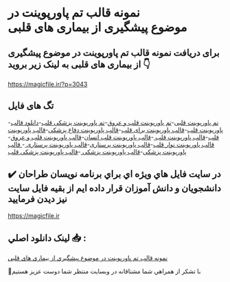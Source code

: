 # نمونه قالب تم پاورپوینت در موضوع پیشگیری از بیماری های قلبی

## برای دریافت نمونه قالب تم پاورپوینت در موضوع پیشگیری از بیماری های قلبی به لینک زیر بروید 👇

https://magicfile.ir/?p=3043

## تگ های فایل

-[تم پاورپوینت قلبی](https://magicfile.ir/product/%d9%82%d8%a7%d9%84%d8%a8-%d8%aa%d9%85-%d9%be%d8%a7%d9%88%d8%b1%d9%be%d9%88%db%8c%d9%86%d8%aa-%d8%af%d8%b1-%d9%85%d9%88%d8%b6%d9%88%d8%b9%d9%be%db%8c%d8%b4%da%af%db%8c%d8%b1%db%8c-%d8%a7%d8%b2-%d8%a8%db%8c%d9%85%d8%a7%d8%b1%db%8c-%d9%87%d8%a7%db%8c-%d9%82%d9%84%d8%a8%db%8c/)-[تم پاورپوینت قلب و عروق](https://magicfile.ir/product/%d9%82%d8%a7%d9%84%d8%a8-%d8%aa%d9%85-%d9%be%d8%a7%d9%88%d8%b1%d9%be%d9%88%db%8c%d9%86%d8%aa-%d8%af%d8%b1-%d9%85%d9%88%d8%b6%d9%88%d8%b9%d9%be%db%8c%d8%b4%da%af%db%8c%d8%b1%db%8c-%d8%a7%d8%b2-%d8%a8%db%8c%d9%85%d8%a7%d8%b1%db%8c-%d9%87%d8%a7%db%8c-%d9%82%d9%84%d8%a8%db%8c/)-[تم پاورپوینت پزشکی قلب](https://magicfile.ir/product/%d9%82%d8%a7%d9%84%d8%a8-%d8%aa%d9%85-%d9%be%d8%a7%d9%88%d8%b1%d9%be%d9%88%db%8c%d9%86%d8%aa-%d8%af%d8%b1-%d9%85%d9%88%d8%b6%d9%88%d8%b9%d9%be%db%8c%d8%b4%da%af%db%8c%d8%b1%db%8c-%d8%a7%d8%b2-%d8%a8%db%8c%d9%85%d8%a7%d8%b1%db%8c-%d9%87%d8%a7%db%8c-%d9%82%d9%84%d8%a8%db%8c/)-[دانلود قالب پاورپوینت قلب](https://magicfile.ir/product/%d9%82%d8%a7%d9%84%d8%a8-%d8%aa%d9%85-%d9%be%d8%a7%d9%88%d8%b1%d9%be%d9%88%db%8c%d9%86%d8%aa-%d8%af%d8%b1-%d9%85%d9%88%d8%b6%d9%88%d8%b9%d9%be%db%8c%d8%b4%da%af%db%8c%d8%b1%db%8c-%d8%a7%d8%b2-%d8%a8%db%8c%d9%85%d8%a7%d8%b1%db%8c-%d9%87%d8%a7%db%8c-%d9%82%d9%84%d8%a8%db%8c/)-[قالب پاورپوینت برای قلب](https://magicfile.ir/product/%d9%82%d8%a7%d9%84%d8%a8-%d8%aa%d9%85-%d9%be%d8%a7%d9%88%d8%b1%d9%be%d9%88%db%8c%d9%86%d8%aa-%d8%af%d8%b1-%d9%85%d9%88%d8%b6%d9%88%d8%b9%d9%be%db%8c%d8%b4%da%af%db%8c%d8%b1%db%8c-%d8%a7%d8%b2-%d8%a8%db%8c%d9%85%d8%a7%d8%b1%db%8c-%d9%87%d8%a7%db%8c-%d9%82%d9%84%d8%a8%db%8c/)-[قالب پاورپوینت دفاع پزشکی](https://magicfile.ir/product/%d9%82%d8%a7%d9%84%d8%a8-%d8%aa%d9%85-%d9%be%d8%a7%d9%88%d8%b1%d9%be%d9%88%db%8c%d9%86%d8%aa-%d8%af%d8%b1-%d9%85%d9%88%d8%b6%d9%88%d8%b9%d9%be%db%8c%d8%b4%da%af%db%8c%d8%b1%db%8c-%d8%a7%d8%b2-%d8%a8%db%8c%d9%85%d8%a7%d8%b1%db%8c-%d9%87%d8%a7%db%8c-%d9%82%d9%84%d8%a8%db%8c/)-[قالب پاورپوینت قلب](https://magicfile.ir/product/%d9%82%d8%a7%d9%84%d8%a8-%d8%aa%d9%85-%d9%be%d8%a7%d9%88%d8%b1%d9%be%d9%88%db%8c%d9%86%d8%aa-%d8%af%d8%b1-%d9%85%d9%88%d8%b6%d9%88%d8%b9%d9%be%db%8c%d8%b4%da%af%db%8c%d8%b1%db%8c-%d8%a7%d8%b2-%d8%a8%db%8c%d9%85%d8%a7%d8%b1%db%8c-%d9%87%d8%a7%db%8c-%d9%82%d9%84%d8%a8%db%8c/)-[قالب پاورپوینت قلب ](https://magicfile.ir/product/%d9%82%d8%a7%d9%84%d8%a8-%d8%aa%d9%85-%d9%be%d8%a7%d9%88%d8%b1%d9%be%d9%88%db%8c%d9%86%d8%aa-%d8%af%d8%b1-%d9%85%d9%88%d8%b6%d9%88%d8%b9%d9%be%db%8c%d8%b4%da%af%db%8c%d8%b1%db%8c-%d8%a7%d8%b2-%d8%a8%db%8c%d9%85%d8%a7%d8%b1%db%8c-%d9%87%d8%a7%db%8c-%d9%82%d9%84%d8%a8%db%8c/)-[قالب پاورپوینت قلب انسان](https://magicfile.ir/product/%d9%82%d8%a7%d9%84%d8%a8-%d8%aa%d9%85-%d9%be%d8%a7%d9%88%d8%b1%d9%be%d9%88%db%8c%d9%86%d8%aa-%d8%af%d8%b1-%d9%85%d9%88%d8%b6%d9%88%d8%b9%d9%be%db%8c%d8%b4%da%af%db%8c%d8%b1%db%8c-%d8%a7%d8%b2-%d8%a8%db%8c%d9%85%d8%a7%d8%b1%db%8c-%d9%87%d8%a7%db%8c-%d9%82%d9%84%d8%a8%db%8c/)-[قالب پاورپوینت قلب و عروق](https://magicfile.ir/product/%d9%82%d8%a7%d9%84%d8%a8-%d8%aa%d9%85-%d9%be%d8%a7%d9%88%d8%b1%d9%be%d9%88%db%8c%d9%86%d8%aa-%d8%af%d8%b1-%d9%85%d9%88%d8%b6%d9%88%d8%b9%d9%be%db%8c%d8%b4%da%af%db%8c%d8%b1%db%8c-%d8%a7%d8%b2-%d8%a8%db%8c%d9%85%d8%a7%d8%b1%db%8c-%d9%87%d8%a7%db%8c-%d9%82%d9%84%d8%a8%db%8c/)-[قالب پاورپوینت نوار قلب](https://magicfile.ir/product/%d9%82%d8%a7%d9%84%d8%a8-%d8%aa%d9%85-%d9%be%d8%a7%d9%88%d8%b1%d9%be%d9%88%db%8c%d9%86%d8%aa-%d8%af%d8%b1-%d9%85%d9%88%d8%b6%d9%88%d8%b9%d9%be%db%8c%d8%b4%da%af%db%8c%d8%b1%db%8c-%d8%a7%d8%b2-%d8%a8%db%8c%d9%85%d8%a7%d8%b1%db%8c-%d9%87%d8%a7%db%8c-%d9%82%d9%84%d8%a8%db%8c/)-[قالب پاورپوینت پرستاری](https://magicfile.ir/product/%d9%82%d8%a7%d9%84%d8%a8-%d8%aa%d9%85-%d9%be%d8%a7%d9%88%d8%b1%d9%be%d9%88%db%8c%d9%86%d8%aa-%d8%af%d8%b1-%d9%85%d9%88%d8%b6%d9%88%d8%b9%d9%be%db%8c%d8%b4%da%af%db%8c%d8%b1%db%8c-%d8%a7%d8%b2-%d8%a8%db%8c%d9%85%d8%a7%d8%b1%db%8c-%d9%87%d8%a7%db%8c-%d9%82%d9%84%d8%a8%db%8c/)-[قالب پاورپوینت پرستاری ](https://magicfile.ir/product/%d9%82%d8%a7%d9%84%d8%a8-%d8%aa%d9%85-%d9%be%d8%a7%d9%88%d8%b1%d9%be%d9%88%db%8c%d9%86%d8%aa-%d8%af%d8%b1-%d9%85%d9%88%d8%b6%d9%88%d8%b9%d9%be%db%8c%d8%b4%da%af%db%8c%d8%b1%db%8c-%d8%a7%d8%b2-%d8%a8%db%8c%d9%85%d8%a7%d8%b1%db%8c-%d9%87%d8%a7%db%8c-%d9%82%d9%84%d8%a8%db%8c/)-[ قالب پاورپوینت پزشکی](https://magicfile.ir/product/%d9%82%d8%a7%d9%84%d8%a8-%d8%aa%d9%85-%d9%be%d8%a7%d9%88%d8%b1%d9%be%d9%88%db%8c%d9%86%d8%aa-%d8%af%d8%b1-%d9%85%d9%88%d8%b6%d9%88%d8%b9%d9%be%db%8c%d8%b4%da%af%db%8c%d8%b1%db%8c-%d8%a7%d8%b2-%d8%a8%db%8c%d9%85%d8%a7%d8%b1%db%8c-%d9%87%d8%a7%db%8c-%d9%82%d9%84%d8%a8%db%8c/)-[قالب پاورپوینت پزشکی ](https://magicfile.ir/product/%d9%82%d8%a7%d9%84%d8%a8-%d8%aa%d9%85-%d9%be%d8%a7%d9%88%d8%b1%d9%be%d9%88%db%8c%d9%86%d8%aa-%d8%af%d8%b1-%d9%85%d9%88%d8%b6%d9%88%d8%b9%d9%be%db%8c%d8%b4%da%af%db%8c%d8%b1%db%8c-%d8%a7%d8%b2-%d8%a8%db%8c%d9%85%d8%a7%d8%b1%db%8c-%d9%87%d8%a7%db%8c-%d9%82%d9%84%d8%a8%db%8c/)-[قالب پاورپوینت پزشکی قلب ](https://magicfile.ir/product/%d9%82%d8%a7%d9%84%d8%a8-%d8%aa%d9%85-%d9%be%d8%a7%d9%88%d8%b1%d9%be%d9%88%db%8c%d9%86%d8%aa-%d8%af%d8%b1-%d9%85%d9%88%d8%b6%d9%88%d8%b9%d9%be%db%8c%d8%b4%da%af%db%8c%d8%b1%db%8c-%d8%a7%d8%b2-%d8%a8%db%8c%d9%85%d8%a7%d8%b1%db%8c-%d9%87%d8%a7%db%8c-%d9%82%d9%84%d8%a8%db%8c/)

## ✔️ در سايت فايل هاي ويژه اي براي برنامه نويسان طراحان دانشجويان و دانش آموزان قرار داده ايم از بقيه فايل سايت نيز ديدن فرماييد

https://magicfile.ir


## لينک دانلود اصلي 📥 :

[نمونه قالب تم پاورپوینت در موضوع پیشگیری از بیماری های قلبی](https://magicfile.ir/product/%d9%82%d8%a7%d9%84%d8%a8-%d8%aa%d9%85-%d9%be%d8%a7%d9%88%d8%b1%d9%be%d9%88%db%8c%d9%86%d8%aa-%d8%af%d8%b1-%d9%85%d9%88%d8%b6%d9%88%d8%b9%d9%be%db%8c%d8%b4%da%af%db%8c%d8%b1%db%8c-%d8%a7%d8%b2-%d8%a8%db%8c%d9%85%d8%a7%d8%b1%db%8c-%d9%87%d8%a7%db%8c-%d9%82%d9%84%d8%a8%db%8c/) 


🙏با تشکر از همراهي شما مشتاقانه در وبسایت منتظر شما دوست عزیز هستیم

